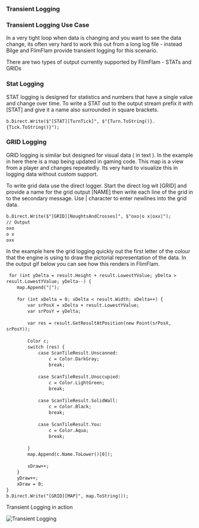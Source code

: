### Transient Logging

### Transient Logging Use Case

In a very tight loop when data is changing and you want to see the data change, its often very hard to work this out from a long log file - instead Bilge and FlimFlam provide transient logging for this scenario.

There are two types of output currently supported by FlimFlam - STATs and GRIDs

### Stat Logging

STAT logging is designed for statistics and numbers that have a single value and change over time.  To write a STAT out to the output stream prefix it with [STAT] and give it a name also surrounded in square brackets.

```
b.Direct.Write($"[STAT][TurnTick]", $"{Turn.ToString()}.{Tick.ToString()}");
```


### GRID Logging

GRID logging is similar but designed for visual data ( in text ).   In the example in here there is a map being updated in gaming code. This map is a view from a player and changes repeatedly.  Its very hard to visualize this in logging data without custom support.

To write grid data use the direct logger.  Start the direct log wit [GRID] and provide a name for the grid output [NAME] then write each line of the grid in to the secondary message. Use | character to enter newlines into the grid data.

```
b.Direct.Write($"[GRID][NoughtsAndCrosses]", $"oxo|o x|oxx|");
// Output
oxo
o x
oxx
```

In the example here the grid logging quickly out the first letter of the colour that the engine is using to draw the pictorial representation of the data.  In the output gif below you can see how this renders in FlimFlam.

```
 for (int yDelta = result.Height + result.LowestYValue; yDelta > result.LowestYValue; yDelta--) {
    map.Append("|");

    for (int xDelta = 0; xDelta < result.Width; xDelta++) {
        var srPosX = xDelta + result.LowestYValue;
        var srPosY = yDelta; 

        var res = result.GetResultAtPosition(new Point(srPosX, srPosY));

        Color c;
        switch (res) {
            case ScanTileResult.Unscanned:
                c = Color.DarkGray;
                break;

            case ScanTileResult.Unoccupied:
                c = Color.LightGreen;
                break;

            case ScanTileResult.SolidWall:
                c = Color.Black;
                break;

            case ScanTileResult.You:
                c = Color.Aqua;
                break;

        }
        map.Append(c.Name.ToLower()[0]);
                        
        xDraw++;
    }
    yDraw++;
    xDraw = 0;
}
b.Direct.Write("[GRID][MAP]", map.ToString());
```

Transient Logging in action

![Transient Logging](..\..\images\transientdata.gif)